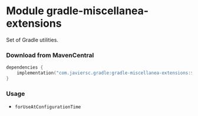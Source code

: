 # Module gradle-miscellanea-extensions

Set of Gradle utilities.

### Download from MavenCentral

```kotlin
dependencies {
    implementation("com.javiersc.gradle:gradle-miscellanea-extensions:$version")
}
```

### Usage

- `forUseAtConfigurationTime`
